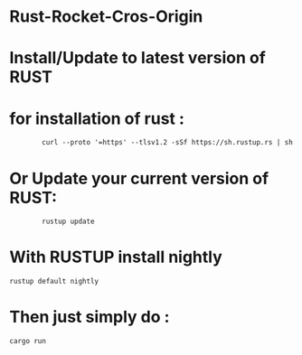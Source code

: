 # Rust-Rocket-Cros-Origin

# Install/Update to latest version of RUST
#       for installation of rust : 
            curl --proto '=https' --tlsv1.2 -sSf https://sh.rustup.rs | sh
#       Or Update your current version of RUST:
            rustup update
# With RUSTUP install nightly
    rustup default nightly
  
  # Then just simply do : 
    cargo run

